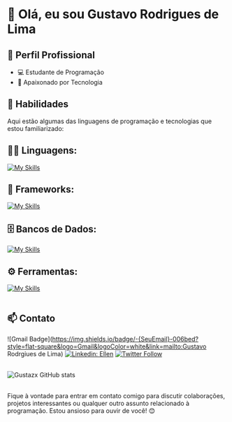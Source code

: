 # 👋 Olá, eu sou Gustavo Rodrigues de Lima

## 💼 Perfil Profissional

- 💻 Estudante de Programação
- 🌱 Apaixonado por Tecnologia

## 🚀 Habilidades

Aqui estão algumas das linguagens de programação e tecnologias que estou familiarizado:

## 👨‍💻 Linguagens: 
[![My Skills](https://skillicons.dev/icons?i=javascript,ts)](https://skillicons.dev)

## 🧰 Frameworks: 
[![My Skills](https://skillicons.dev/icons?i=react,react-native,nestjs,nodejs)](https://skillicons.dev)

## 🗄️ Bancos de Dados: 
[![My Skills](https://skillicons.dev/icons?i=postgres)](https://skillicons.dev)
## ⚙️ Ferramentas:
[![My Skills](https://skillicons.dev/icons?i=git,github,visualstudio,postman,gitlab,npm)](https://skillicons.dev)<br><br>

## 📫 Contato

![Gmail Badge](https://img.shields.io/badge/-{SeuEmail}-006bed?style=flat-square&logo=Gmail&logoColor=white&link=mailto:Gustavo Rodrgiues de Lima)
[![Linkedin: Ellen](https://img.shields.io/badge/-ellendias-blue?style=flat-square&logo=Linkedin&logoColor=white&link=https://www.linkedin.com/in/devellenias/)]()
[![Twitter Follow](https://img.shields.io/twitter/follow/SeuUsuario?style=social)]({Link}) <br><br>

![Gustazx GitHub stats](https://github-readme-stats.vercel.app/api?username=Gustazx&show_icons=true&theme=dark) <br><br>

Fique à vontade para entrar em contato comigo para discutir colaborações, projetos interessantes ou qualquer outro assunto relacionado à programação. Estou ansioso para ouvir de você! 😊
